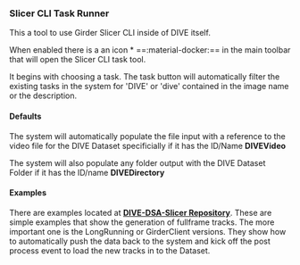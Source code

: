 ### Slicer CLI Task Runner


This a tool to use Girder Slicer CLI inside of DIVE itself.

When enabled there is a an icon * ==:material-docker:== in the main toolbar that will open the Slicer CLI task tool.

It begins with choosing a task.  The task button will automatically filter the existing tasks in the system for 'DIVE' or 'dive' contained in the image name or the description.

#### Defaults 

The system will automatically populate the file input with a reference to the video file for the DIVE Dataset specificially if it has the ID/Name **DIVEVideo**

The system will also populate any folder output with the DIVE Dataset Folder if it has the ID/name **DIVEDirectory**

#### Examples

There are examples located at [**DIVE-DSA-Slicer Repository**](https://github.com/BryonLewis/dive-dsa-slicer/tree/main/small-docker).  These are simple examples that show the generation of fullframe tracks.  The more important one is the LongRunning or GirderClient versions.  They show how to automatically push the data back to the system and kick off the post process event to load the new tracks in to the Dataset.



